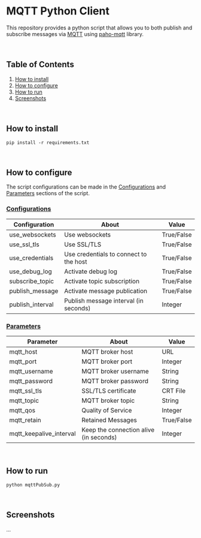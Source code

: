 # MQTT Python Client

This repository provides a python script that allows you to both publish and subscribe messages via [MQTT](https://mqtt.org/) using [paho-mqtt](https://pypi.org/project/paho-mqtt/) library.

<br>

## Table of Contents
1. [How to install](#howtoinstall)
2. [How to configure](#howtoconfigure)
2. [How to run](#howtorun)
3. [Screenshots](#screenshots)

<br>

## How to install <a name="howtoinstall"></a>

```
pip install -r requirements.txt
```

<br>

## How to configure <a name="howtoconfigure"></a>

The script configurations can be made in the [Configurations](https://github.com/Jorge-Mendes/python-mqtt/blob/main/mqttPubSub.py#L10-L17) and [Parameters](https://github.com/Jorge-Mendes/python-mqtt/blob/main/mqttPubSub.py#L20-L29) sections of the script.

### [Configurations](https://github.com/Jorge-Mendes/python-mqtt/blob/main/mqttPubSub.py#L10-L17)

| Configuration    | About                                  | Value         |
|------------------|----------------------------------------|---------------|
| use_websockets   | Use websockets                         | True/False    |
| use_ssl_tls      | Use SSL/TLS                            | True/False    |
| use_credentials  | Use credentials to connect to the host | True/False    |
| use_debug_log    | Activate debug log                     | True/False    |
| subscribe_topic  | Activate topic subscription            | True/False    |
| publish_message  | Activate message publication           | True/False    |
| publish_interval | Publish message interval (in seconds)  | Integer       |

### [Parameters](https://github.com/Jorge-Mendes/python-mqtt/blob/main/mqttPubSub.py#L20-L29)

| Parameter               | About                                  | Value      |
|-------------------------|----------------------------------------|------------|
| mqtt_host               | MQTT broker host                       | URL        |
| mqtt_port               | MQTT broker port                       | Integer    |
| mqtt_username           | MQTT broker username                   | String     |
| mqtt_password           | MQTT broker password                   | String     |
| mqtt_ssl_tls            | SSL/TLS certificate                    | CRT File   |
| mqtt_topic              | MQTT broker topic                      | String     |
| mqtt_qos                | Quality of Service                     | Integer    |
| mqtt_retain             | Retained Messages                      | True/False |
| mqtt_keepalive_interval | Keep the connection alive (in seconds) | Integer    |

<br>

## How to run <a name="howtorun"></a>

```
python mqttPubSub.py
```

<br>

## Screenshots <a name="screenshots"></a>

...